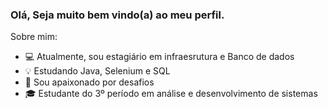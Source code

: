 ###  Olá, Seja muito bem vindo(a) ao meu perfil.

 Sobre mim:

- 💻 Atualmente, sou estagiário em infraesrutura e Banco de  dados
- 💡 Estudando Java, Selenium e SQL 
- 🚀 Sou apaixonado por desafios
- 🎓 Estudante do 3º período em análise e desenvolvimento de sistemas
